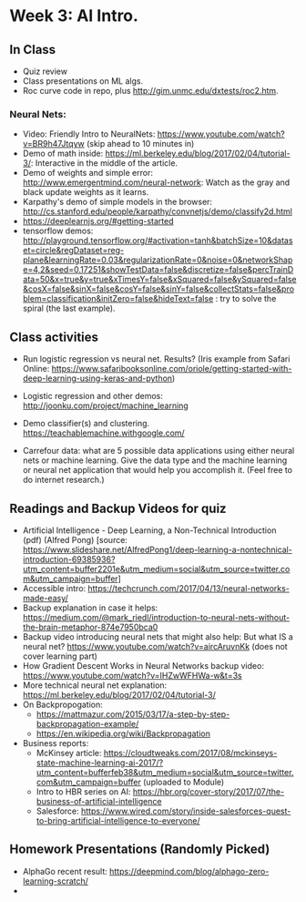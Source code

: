 # Week 3: AI Intro.


## In Class

* Quiz review
* Class presentations on ML algs.
* Roc curve code in repo, plus http://gim.unmc.edu/dxtests/roc2.htm.

### Neural Nets:

* Video: Friendly Intro to NeuralNets: https://www.youtube.com/watch?v=BR9h47Jtqyw (skip ahead to 10 minutes in)
* Demo of math inside: https://ml.berkeley.edu/blog/2017/02/04/tutorial-3/: Interactive in the middle of the article.
* Demo of weights and simple error: http://www.emergentmind.com/neural-network: Watch as the gray and black update weights as it learns.
* Karpathy's demo of simple models in the browser:
http://cs.stanford.edu/people/karpathy/convnetjs/demo/classify2d.html
* https://deeplearnjs.org/#getting-started
* tensorflow demos: http://playground.tensorflow.org/#activation=tanh&batchSize=10&dataset=circle&regDataset=reg-plane&learningRate=0.03&regularizationRate=0&noise=0&networkShape=4,2&seed=0.17251&showTestData=false&discretize=false&percTrainData=50&x=true&y=true&xTimesY=false&xSquared=false&ySquared=false&cosX=false&sinX=false&cosY=false&sinY=false&collectStats=false&problem=classification&initZero=false&hideText=false : try to solve the spiral (the last example).


## Class activities

* Run logistic regression vs neural net. Results? (Iris example from Safari Online: https://www.safaribooksonline.com/oriole/getting-started-with-deep-learning-using-keras-and-python)


* Logistic regression and other demos: http://joonku.com/project/machine_learning
* Demo classifier(s) and clustering.  https://teachablemachine.withgoogle.com/

* Carrefour data: what are 5 possible data applications using either neural nets or machine learning.  Give the data type and the machine learning or neural net application that would help you accomplish it. (Feel free to do internet research.)


## Readings and Backup Videos for quiz

* Artificial Intelligence - Deep Learning, a Non-Technical Introduction (pdf) (Alfred Pong) [source: https://www.slideshare.net/AlfredPong1/deep-learning-a-nontechnical-introduction-69385936?utm_content=buffer2201e&utm_medium=social&utm_source=twitter.com&utm_campaign=buffer]
* Accessible intro: https://techcrunch.com/2017/04/13/neural-networks-made-easy/
* Backup explanation in case it helps: https://medium.com/@mark_riedl/introduction-to-neural-nets-without-the-brain-metaphor-874e7950bca0
* Backup video introducing neural nets that might also help: But what IS a neural net? https://www.youtube.com/watch?v=aircAruvnKk (does not cover learning part)
* How Gradient Descent Works in Neural Networks backup video: https://www.youtube.com/watch?v=IHZwWFHWa-w&t=3s
* More technical neural net explanation:
https://ml.berkeley.edu/blog/2017/02/04/tutorial-3/
* On Backpropogation:
	* https://mattmazur.com/2015/03/17/a-step-by-step-backpropagation-example/
	* https://en.wikipedia.org/wiki/Backpropagation
* Business reports:
	* McKinsey article: https://cloudtweaks.com/2017/08/mckinseys-state-machine-learning-ai-2017/?utm_content=bufferfeb38&utm_medium=social&utm_source=twitter.com&utm_campaign=buffer (uploaded to Module)
	* Intro to HBR series on AI: https://hbr.org/cover-story/2017/07/the-business-of-artificial-intelligence
	* Salesforce: https://www.wired.com/story/inside-salesforces-quest-to-bring-artificial-intelligence-to-everyone/


## Homework Presentations (Randomly Picked)

* AlphaGo recent result: https://deepmind.com/blog/alphago-zero-learning-scratch/
* 
